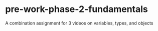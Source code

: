 # pre-work-phase-2-fundamentals
A combination assignment for 3 videos on variables, types, and objects
